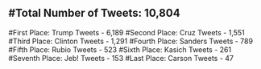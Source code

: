 #Total Number of Tweets: 10,804 
---
#First Place: Trump Tweets - 6,189
#Second Place: Cruz Tweets - 1,551
#Third Place: Clinton Tweets - 1,291
#Fourth Place: Sanders Tweets - 789
#Fifth Place: Rubio Tweets - 523
#Sixth Place: Kasich Tweets - 261
#Seventh Place: Jeb! Tweets - 153
#Last Place: Carson Tweets - 47

